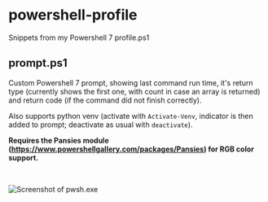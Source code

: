 # powershell-profile
Snippets from my Powershell 7 profile.ps1

## prompt.ps1
Custom Powershell 7 prompt, showing last command run time, it's return type (currently shows the first one, with count in case an array is returned) and return code (if the command did not finish correctly).

Also supports python venv (activate with `Activate-Venv`, indicator is then added to prompt; deactivate as usual with `deactivate`).

**Requires the Pansies module (https://www.powershellgallery.com/packages/Pansies) for RGB color support.**

<br>

![Screenshot of pwsh.exe](https://i.imgur.com/11lNgtK.png)
